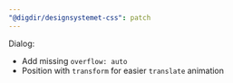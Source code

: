 ```yaml
---
"@digdir/designsystemet-css": patch
---
```


Dialog:
- Add missing `overflow: auto`
- Position with `transform` for easier `translate` animation
